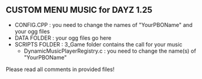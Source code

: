 ## CUSTOM MENU MUSIC for DAYZ 1.25
* CONFIG.CPP : you need to change the names of "YourPBOName" and your ogg files
* DATA FOLDER : your ogg files go here
* SCRIPTS FOLDER : 3_Game folder contains the call for your music
	* DynamicMusicPlayerRegistry.c : you need to change the name(s) of "YourPBOName"
	
Please read all comments in provided files!